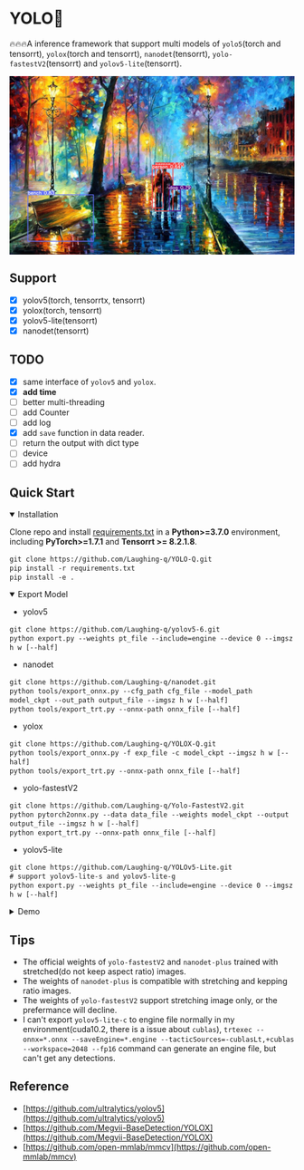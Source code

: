 # YOLO🚀
🔥🔥🔥A inference framework that support multi models of `yolo5`(torch and tensorrt), `yolox`(torch and tensorrt), 
`nanodet`(tensorrt), `yolo-fastestV2`(tensorrt) and `yolov5-lite`(tensorrt).

<p align="center"> <img src='assert/teaser.jpg' align="center"> </p>

## Support
- [X] yolov5(torch, tensorrtx, tensorrt)
- [X] yolox(torch, tensorrt)
- [X] yolov5-lite(tensorrt)
- [X] nanodet(tensorrt)

## TODO
- [X] same interface of `yolov5` and `yolox`.
- [X] **add time**
- [ ] better multi-threading
- [ ] add Counter
- [ ] add log
- [X] add `save` function in data reader.
- [ ] return the output with dict type
- [ ] device
- [ ] add hydra

<!-- ## <div align="center">Quick Start</div> -->
## Quick Start

<details open>
<summary>Installation</summary>

Clone repo and install [requirements.txt](https://github.com/Laughing-q/YOLO-Q/blob/master/requirements.txt) in a
**Python>=3.7.0** environment, including
**PyTorch>=1.7.1** and **Tensorrt >= 8.2.1.8**.

```shell
git clone https://github.com/Laughing-q/YOLO-Q.git
pip install -r requirements.txt
pip install -e .
```
</details>

<details open>
<summary>Export Model</summary>

* yolov5
```shell
git clone https://github.com/Laughing-q/yolov5-6.git
python export.py --weights pt_file --include=engine --device 0 --imgsz h w [--half]
```
* nanodet
```shell
git clone https://github.com/Laughing-q/nanodet.git
python tools/export_onnx.py --cfg_path cfg_file --model_path model_ckpt --out_path output_file --imgsz h w [--half]
python tools/export_trt.py --onnx-path onnx_file [--half]
```
* yolox
```shell
git clone https://github.com/Laughing-q/YOLOX-Q.git
python tools/export_onnx.py -f exp_file -c model_ckpt --imgsz h w [--half]
python tools/export_trt.py --onnx-path onnx_file [--half]
```
* yolo-fastestV2
```shell
git clone https://github.com/Laughing-q/Yolo-FastestV2.git
python pytorch2onnx.py --data data_file --weights model_ckpt --output output_file --imgsz h w [--half]
python export_trt.py --onnx-path onnx_file [--half]
```
* yolov5-lite
```shell
git clone https://github.com/Laughing-q/YOLOv5-Lite.git
# support yolov5-lite-s and yolov5-lite-g
python export.py --weights pt_file --include=engine --device 0 --imgsz h w [--half]
```


</details>

<details>
<summary>Demo</summary>

- prepare config file like below:
  * torch version
  ```vim
  model1:
    model_type: yolov5
    yaml: yolov5s.yaml
    weight: yolov5s.pth
    conf_thres: 0.4
    iou_thres: 0.4
    filter: null

  model2:
    model_type: yolox
    yaml: yolox_nano.yaml
    weight: yolox_nano.pth
    conf_thres: 0.4
    iou_thres: 0.4
    filter: null
  ```
  * tensorrt version(tenxorrtx)
  ```vim
  model1:
    engine_file: yolov5n.engine
    lib_file: libmyplugins.so
    conf_thres: 0.4
    iou_thres: 0.4
    filter: null
    names: name.yaml

  model2:
    engine_file: yolov5n.engine
    lib_file: libmyplugins.so
    conf_thres: 0.4
    iou_thres: 0.4
    filter: null
    names: name.yaml
  ```
  * tensorrt version(onnx -> tensorrt)
  ```vim
  model1:
    model_type: yolov5
    engine_file: yolov5n.engine
    conf_thres: 0.4
    iou_thres: 0.4
    filter: null
    names: name.yaml

  model2:
    model_type: yolox
    engine_file: yolox-nano.engine
    conf_thres: 0.4
    iou_thres: 0.4
    filter: null
    names: name.yaml

  model3:
    model_type: nanodet
    engine_file: nanodet-plus.engine
    conf_thres: 0.4
    iou_thres: 0.4
    filter: null
    names: name.yaml

  model4:
    model_type: yolo-fastestV2
    engine_file: nanodet-plus.engine
    conf_thres: 0.4
    iou_thres: 0.4
    filter: null
    names: name.yaml
  ```
- See `demo/` for more details.
</details>

## Tips
- The official weights of `yolo-fastestV2` and `nanodet-plus` trained with stretched(do not keep aspect ratio) images.
- The weights of `nanodet-plus` is compatible with stretching and kepping ratio images.
- The weights of `yolo-fastestV2` support stretching image only, or the prefermance will decline.
- I can't export `yolov5-lite-c` to engine file normally in my environment(cuda10.2, there is a issue about `cublas`), 
`trtexec --onnx=*.onnx --saveEngine=*.engine --tacticSources=-cublasLt,+cublas --workspace=2048 --fp16` command can generate an engine file, 
but can't get any detections.

## Reference
- [https://github.com/ultralytics/yolov5](https://github.com/ultralytics/yolov5)
- [https://github.com/Megvii-BaseDetection/YOLOX](https://github.com/Megvii-BaseDetection/YOLOX)
- [https://github.com/open-mmlab/mmcv](https://github.com/open-mmlab/mmcv)
